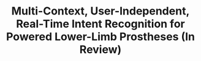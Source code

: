 ---
title: "Multi-Context, User-Independent, Real-Time Intent Recognition for Powered Lower-Limb Prostheses (In Review)"
collection: publications
permalink: /publication/science_robotics_intent
# link: ''
# venue: 'Science Robotics: Special Issue on Assistive and Rehabilitation Robots'
# code: 'https://smartech.gatech.edu/handle/1853/70300'
# citation: 'J. Camargo, K. Bhakta, J. Maldonado-Contreras, S. Zhou, K. Herrin and A. Young, "OpenSim Model for Biomechanical Analysis with the Open-Source Bionic Leg," 2022 International Symposium on Medical Robotics (ISMR), GA, USA, 2022, pp. 1-6, doi: 10.1109/ISMR48347.2022.9807551.'
---
